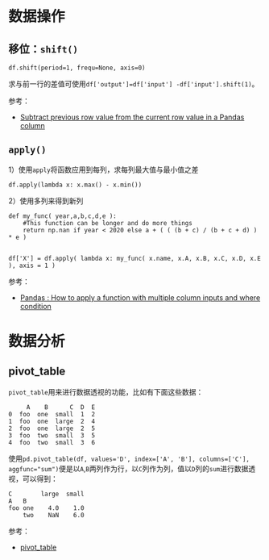 # 数据操作

## 移位：`shift()`

```
df.shift(period=1, frequ=None, axis=0)
```

求与前一行的差值可使用`df['output']=df['input'] -df['input'].shift(1)`。


参考：

- [Subtract previous row value from the current row value in a Pandas column](https://stackoverflow.com/questions/57801048/subtract-previous-row-value-from-the-current-row-value-in-a-pandas-column)


## `apply()`

1）使用`apply`将函数应用到每列，求每列最大值与最小值之差

```
df.apply(lambda x: x.max() - x.min())
```


2）使用多列来得到新列

```
def my_func( year,a,b,c,d,e ):
    #This function can be longer and do more things
    return np.nan if year < 2020 else a + ( ( (b + c) / (b + c + d) ) * e )


df['X'] = df.apply( lambda x: my_func( x.name, x.A, x.B, x.C, x.D, x.E ), axis = 1 )
```

参考：

- [Pandas : How to apply a function with multiple column inputs and where condition](https://stackoverflow.com/questions/72144769/pandas-how-to-apply-a-function-with-multiple-column-inputs-and-where-condition)


# 数据分析


## pivot_table

`pivot_table`用来进行数据透视的功能，比如有下面这些数据：

```
     A    B      C  D  E
0  foo  one  small  1  2
1  foo  one  large  2  4
2  foo  one  large  2  5
3  foo  two  small  3  5
4  foo  two  small  3  6
```

使用`pd.pivot_table(df, values='D', index=['A', 'B'], columns=['C'], aggfunc="sum")`便是以`A`,`B`两列作为行，以`C`列作为列，值以`D`列的`sum`进行数据透视，可以得到：

```
C        large  small
A   B                
foo one    4.0    1.0
    two    NaN    6.0
```

参考：

- [pivot_table](https://pandas.pydata.org/docs/reference/api/pandas.DataFrame.pivot_table.html)